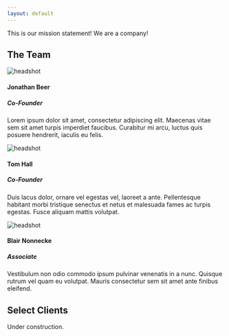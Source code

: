 ```yaml
---
layout: default
---
```

This is our mission statement! We are a company!

## The Team
<div class="media">
  <div class="media-left media-middle">
    <img class="media-object" src="{{ site.baseurl }}/images/placeholder.png" alt="headshot" />
  </div>
  <div class="media-body">
    <h4 class="media-heading">Jonathan Beer</h4>
    <h5>Co-Founder</h5>
    <p>
      Lorem ipsum dolor sit amet, consectetur adipiscing elit. Maecenas vitae sem sit amet turpis imperdiet faucibus. Curabitur mi 
      arcu, luctus quis posuere hendrerit, iaculis eu felis.
    </p>
  </div>
</div>
<div class="media">
  <div class="media-left media-middle">
    <img class="media-object" src="{{ site.baseurl }}/images/placeholder.png" alt="headshot" />
  </div>
  <div class="media-body">
    <h4 class="media-heading">Tom Hall</h4>
    <h5>Co-Founder</h5>
    <p>
      Duis lacus dolor, ornare vel egestas vel, laoreet a ante. Pellentesque habitant morbi tristique senectus et netus et malesuada 
      fames ac turpis egestas. Fusce aliquam mattis volutpat.
    </p>
  </div>
</div>
<div class="media">
  <div class="media-left media-middle">
    <img class="media-object" src="{{ site.baseurl }}/images/placeholder.png" alt="headshot" />
  </div>
  <div class="media-body">
    <h4 class="media-heading">Blair Nonnecke</h4>
    <h5>Associate</h5>
    <p>
      Vestibulum non odio commodo ipsum pulvinar venenatis in a nunc. Quisque rutrum vel quam eu volutpat. Mauris consectetur sem sit 
      amet ante finibus eleifend.
    </p>
  </div>
</div>

## Select Clients
Under construction.
